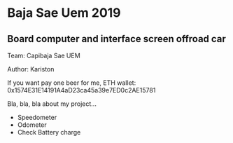 # Baja Sae Uem 2019
## Board computer and interface screen offroad car
Team: Capibaja Sae UEM

Author: Kariston

If you want pay one beer for me, ETH wallet: 0x1574E31E14191A4aD23ca45a39e7ED0c2AE15781
 
Bla, bla, bla about my project...

- Speedometer
- Odometer
- Check Battery charge

